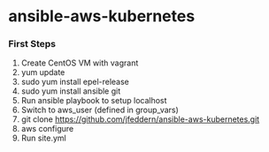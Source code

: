# ansible-aws-kubernetes

### First Steps

1. Create CentOS VM with vagrant
2. yum update
3. sudo yum install epel-release
4. sudo yum install ansible git
5. Run ansible playbook to setup localhost
6. Switch to aws_user (defined in group_vars)
7. git clone https://github.com/jfeddern/ansible-aws-kubernetes.git
8. aws configure
9. Run site.yml